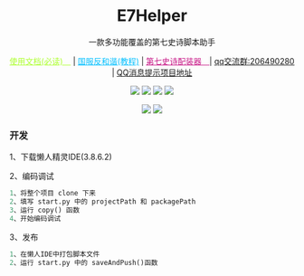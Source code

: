 <div align="center">
<h1>E7Helper</h1>
<p>一款多功能覆盖的第七史诗脚本助手</a> </p>
<a style="color: greenyellow" href=https://boluokk.github.io/e7Helper/>使用文档(必读)　</a> |
<a style="color: deepskyblue" href=https://g.nga.cn/read.php?tid=37578061&rand=743/>国服反和谐(教程)</a> | 
<a style="color: mediumvioletred" href=https://www.bilibili.com/video/BV1214y1k7XB/?spm_id_from=333.337.search-card.all.click&vd_source=0a11f3e57dadf1233d83ab558c971e40/>第七史诗配装器　</a>| 
<a href=https://qm.qq.com/cgi-bin/qm/qr?k=o6MW-K-Ws6A2-S_WhHEro1JggzREWPzt&jump_from=webapi&authKey=PRSHw0kOjKtnqEVwyXCRHnKKwAWhzXWD/y486deoyZ/AWyNfGLwHIEwjb8gf9yoX>qq交流群:206490280 </a> | 
<a href="https://github.com/boluokk/e7QQBot">QQ消息提示项目地址</a>



![](https://img.shields.io/badge/script_size-41KB-blue)
![](https://img.shields.io/badge/downloads-6k+-green)
![](https://img.shields.io/badge/repo_size-3.54MB-orange)
![](https://img.shields.io/badge/total_line-4k+-purple)
<p></p>

![](qqnotify.gif)
![](cover.png)
</div>

### 开发

1、下载懒人精灵IDE(3.8.6.2)

2、编码调试

```python
1、将整个项目 clone 下来
2、填写 start.py 中的 projectPath 和 packagePath
3、运行 copy() 函数
4、开始编码调试
```

3、发布

```python
1、在懒人IDE中打包脚本文件
2、运行 start.py 中的 saveAndPush()函数
```